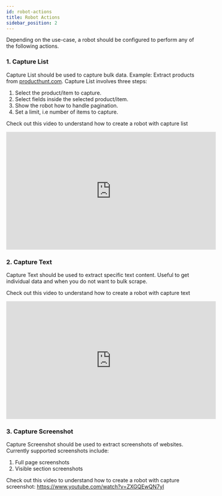 ```yaml
---
id: robot-actions
title: Robot Actions
sidebar_position: 2
---
```


Depending on the use-case, a robot should be configured to perform any of the following actions.

### 1. Capture List
Capture List should be used to capture bulk data. Example: Extract products from <a href="https://producthunt.com">producthunt.com</a>. Capture List involves three steps:
1. Select the product/item to capture.
2. Select fields inside the selected product/item.
3. Show the robot how to handle pagination.
4. Set a limit, i.e number of items to capture. 

Check out this video to understand how to create a robot with capture list

<iframe width="560" height="315" src="https://www.youtube.com/embed/ZXGQEwQN7yI?si=PaNzVTbWn9z4Vh0E" title="YouTube video player" frameborder="0" allow="accelerometer; autoplay; clipboard-write; encrypted-media; gyroscope; picture-in-picture; web-share" referrerpolicy="strict-origin-when-cross-origin" allowfullscreen></iframe>


### 2. Capture Text
Capture Text should be used to extract specific text content. Useful to get individual data and when you do not want to bulk scrape.

Check out this video to understand how to create a robot with capture text
<iframe width="560" height="315" src="https://www.youtube.com/embed/ZXGQEwQN7yI?si=k-etTEyhx_a9yFOr&amp;start=275" title="YouTube video player" frameborder="0" allow="accelerometer; autoplay; clipboard-write; encrypted-media; gyroscope; picture-in-picture; web-share" referrerpolicy="strict-origin-when-cross-origin" allowfullscreen></iframe>

### 3. Capture Screenshot
Capture Screenshot should be used to extract screenshots of websites. Currently supported screenshots include:
1. Full page screenshots
2. Visible section screenshots

Check out this video to understand how to create a robot with capture screenshot: https://www.youtube.com/watch?v=ZXGQEwQN7yI